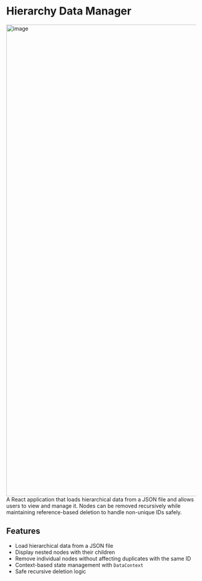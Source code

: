 
# Hierarchy Data Manager

<img width="2559" height="1252" alt="image" src="https://github.com/user-attachments/assets/2efff389-c2ec-4a47-b73f-d93d073f6d14" />
A React application that loads hierarchical data from a JSON file and allows users to view and manage it. Nodes can be removed recursively while maintaining reference-based deletion to handle non-unique IDs safely.

## Features

- Load hierarchical data from a JSON file
- Display nested nodes with their children
- Remove individual nodes without affecting duplicates with the same ID
- Context-based state management with `DataContext`
- Safe recursive deletion logic
